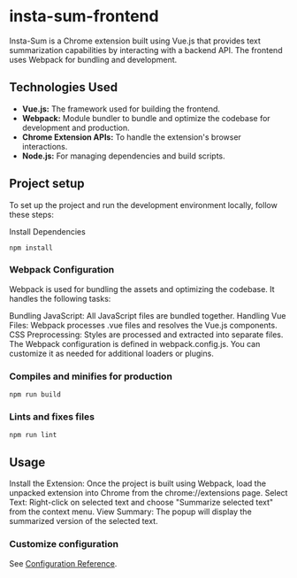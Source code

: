 # insta-sum-frontend
Insta-Sum is a Chrome extension built using Vue.js that provides text summarization capabilities by interacting with a backend API. The frontend uses Webpack for bundling and development.

## Technologies Used
- **Vue.js:** The framework used for building the frontend.
- **Webpack:** Module bundler to bundle and optimize the codebase for development and production.
- **Chrome Extension APIs:** To handle the extension's browser interactions.
- **Node.js:** For managing dependencies and build scripts.

## Project setup

To set up the project and run the development environment locally, follow these steps:

Install Dependencies

```
npm install
```

### Webpack Configuration
Webpack is used for bundling the assets and optimizing the codebase. It handles the following tasks:

Bundling JavaScript: All JavaScript files are bundled together.
Handling Vue Files: Webpack processes .vue files and resolves the Vue.js components.
CSS Preprocessing: Styles are processed and extracted into separate files.
The Webpack configuration is defined in webpack.config.js. You can customize it as needed for additional loaders or plugins.



### Compiles and minifies for production
```
npm run build
```

### Lints and fixes files
```
npm run lint
```

## Usage
Install the Extension: Once the project is built using Webpack, load the unpacked extension into Chrome from the chrome://extensions page.
Select Text: Right-click on selected text and choose "Summarize selected text" from the context menu.
View Summary: The popup will display the summarized version of the selected text.

### Customize configuration
See [Configuration Reference](https://cli.vuejs.org/config/).
